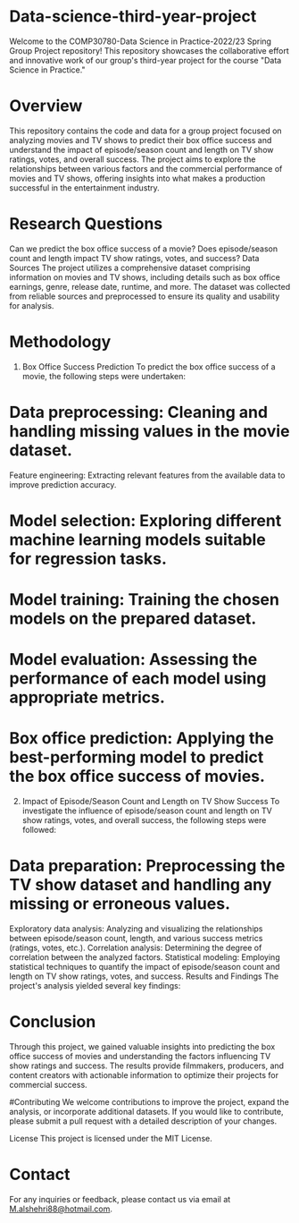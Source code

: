 # Data-science-third-year-project
Welcome to the COMP30780-Data Science in Practice-2022/23 Spring Group Project repository! This repository showcases the collaborative effort and innovative work of our group's third-year project for the course "Data Science in Practice."


# Overview
This repository contains the code and data for a group project focused on analyzing movies and TV shows to predict their box office success and understand the impact of episode/season count and length on TV show ratings, votes, and overall success. The project aims to explore the relationships between various factors and the commercial performance of movies and TV shows, offering insights into what makes a production successful in the entertainment industry.

# Research Questions
Can we predict the box office success of a movie?
Does episode/season count and length impact TV show ratings, votes, and success?
Data Sources
The project utilizes a comprehensive dataset comprising information on movies and TV shows, including details such as box office earnings, genre, release date, runtime, and more. The dataset was collected from reliable sources and preprocessed to ensure its quality and usability for analysis.

# Methodology
1. Box Office Success Prediction
To predict the box office success of a movie, the following steps were undertaken:

# Data preprocessing: Cleaning and handling missing values in the movie dataset.
Feature engineering: Extracting relevant features from the available data to improve prediction accuracy.
# Model selection: Exploring different machine learning models suitable for regression tasks.
# Model training: Training the chosen models on the prepared dataset.
# Model evaluation: Assessing the performance of each model using appropriate metrics.
# Box office prediction: Applying the best-performing model to predict the box office success of movies.
2. Impact of Episode/Season Count and Length on TV Show Success
To investigate the influence of episode/season count and length on TV show ratings, votes, and overall success, the following steps were followed:

# Data preparation: Preprocessing the TV show dataset and handling any missing or erroneous values.
Exploratory data analysis: Analyzing and visualizing the relationships between episode/season count, length, and various success metrics (ratings, votes, etc.).
Correlation analysis: Determining the degree of correlation between the analyzed factors.
Statistical modeling: Employing statistical techniques to quantify the impact of episode/season count and length on TV show ratings, votes, and success.
Results and Findings
The project's analysis yielded several key findings:

# Conclusion
Through this project, we gained valuable insights into predicting the box office success of movies and understanding the factors influencing TV show ratings and success. The results provide filmmakers, producers, and content creators with actionable information to optimize their projects for commercial success.



 #Contributing
We welcome contributions to improve the project, expand the analysis, or incorporate additional datasets. If you would like to contribute, please submit a pull request with a detailed description of your changes.

License
This project is licensed under the MIT License.

# Contact
For any inquiries or feedback, please contact us via email at M.alshehri88@hotmail.com.
